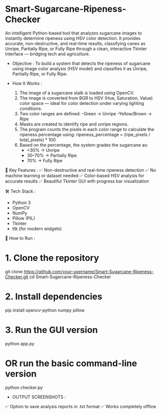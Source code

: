 # Smart-Sugarcane-Ripeness-Checker
An intelligent Python-based tool that analyzes sugarcane images to instantly determine ripeness using HSV color detection. It provides accurate, non-destructive, and real-time results, classifying canes as Unripe, Partially Ripe, or Fully Ripe through a clean, interactive Tkinter interface — bridging tech and agriculture.

- Objective :
To build a system that detects the ripeness of sugarcane using image color analysis (HSV model) and classifies it as Unripe, Partially Ripe, or Fully Ripe.

- How It Works :
  1. The image of a sugarcane stalk is loaded using OpenCV.
  2. The image is converted from BGR to HSV (Hue, Saturation, Value) color space — ideal for color detection under varying lighting conditions.
  3. Two color ranges are defined:
        -Green → Unripe
        -Yellow/Brown → Ripe
  4. Masks are created to identify ripe and unripe regions.
  5. The program counts the pixels in each color range to calculate the ripeness percentage using:
       ripeness_percentage = (ripe_pixels / total_pixels) * 100
  6. Based on the percentage, the system grades the sugarcane as:
        - <30% → Unripe
        - 30–70% → Partially Ripe
        - 70% → Fully Ripe

🧩 Key Features :
✅ Non-destructive and real-time ripeness detection
✅ No machine learning or dataset needed
✅ Color-based HSV analysis for accurate results
✅ Beautiful Tkinter GUI with progress bar visualization

🛠️ Tech Stack :
  - Python 3
  - OpenCV
  - NumPy
  - Pillow (PIL)
  - Tkinter
  - ttk (for modern widgets)

🚀 How to Run :
  # 1. Clone the repository
  git clone https://github.com/your-username/Smart-Sugarcane-Ripeness-Checker.git
  cd Smart-Sugarcane-Ripeness-Checker
  
  # 2. Install dependencies
  pip install opencv-python numpy pillow

  # 3. Run the GUI version
  python app.py

  # OR run the basic command-line version
  python checker.py

- OUTPUT SCREENSHOTS :

  

✅ Option to save analysis reports in .txt format
✅ Works completely offline

